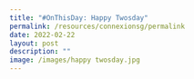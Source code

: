 ```yaml
---
title: "#OnThisDay: Happy Twosday"
permalink: /resources/connexionsg/permalink
date: 2022-02-22
layout: post
description: ""
image: /images/happy twosday.jpg
---
```


